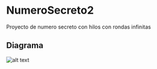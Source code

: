 # NumeroSecreto2
Proyecto de numero secreto con hilos con rondas infinitas
## Diagrama
![alt text](https://github.com/Francisco-Jose-MoralesGarcia-Program/NumeroSecreto2/blob/master/diagrama.png)
